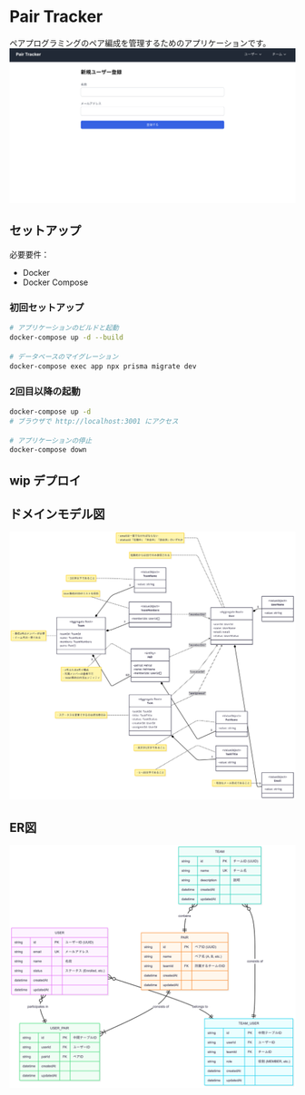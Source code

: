 # Pair Tracker

ペアプログラミングのペア編成を管理するためのアプリケーションです。
![Top Page](.github/images/register_page.png)

## セットアップ
必要要件：
- Docker
- Docker Compose


### 初回セットアップ
```bash
# アプリケーションのビルドと起動
docker-compose up -d --build

# データベースのマイグレーション
docker-compose exec app npx prisma migrate dev

```

### 2回目以降の起動
```bash
docker-compose up -d
# ブラウザで http://localhost:3001 にアクセス

# アプリケーションの停止
docker-compose down
```

## wip デプロイ

## ドメインモデル図
![Domain Model](.github/images/DomainModel.png)

## ER図
![ER Diagram](.github/images/ERDiagram.png)


